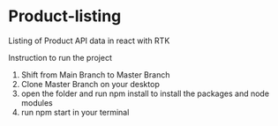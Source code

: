 # Product-listing
Listing of Product API data in react with RTK

Instruction to run the project 
1. Shift from Main Branch to Master Branch
2. Clone Master Branch on your desktop
3. open the folder and run npm install to install the packages and node modules
4. run npm start in your terminal
